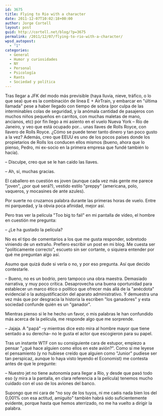 ```yaml
---
id: 3675
title: Flying to Rio with a character
date: 2011-12-07T10:02:18+00:00
author: Jorge Cortell
layout: post
guid: http://cortell.net/blog/?p=3675
permalink: /2011/12/07/flying-to-rio-with-a-character/
wpsd_autopost:
  - "1"
categories:
  - General
  - Humor y curiosidades
  - NY
  - Personal
  - Psicología
  - Rants
  - Sociedad y polí­tica
---
```

Tras llegar a JFK del modo más previsible (haya lluvia, nieve, tráfico, o lo que sea) que es la combinación de línea E + AirTrain, y embarcar en "última llamada" pese a haber llegado con tiempo de sobra (por culpa de las interminables colas de seguridad, y la anómala cantidad de pasajeros con muchos niños pequeños en carritos, con muchas maletas de mano, ancianos, etc) por fin llego a mi asiento en el vuelo Nueva York – Río de Janeiro, y veo que está ocupado por… unas llaves de Rolls Royce, con llavero de Rolls Royce. ¿Cómo se puede tener tanto dinero y tan poco gusto a la vez? Además, creo que EEUU es uno de los pocos países donde los propietarios de Rolls los conducen ellos mismos (bueno, ahora que lo pienso, Pedro, mi ex-socio en la primera empresa que fundé también lo hacía).

– Disculpe, creo que se le han caído las llaves.
  
– Ah, sí, muchas gracias.

El caballero en cuestión es joven (aunque cada vez más gente me parece "joven", ¿por qué será?), vestido estilo "preppy" (americana, polo, vaqueros, y mocasines de ante azules).

Por suerte no cruzamos palabra durante las primeras horas de vuelo. Entre mi parquedad, y la obvia poca afinidad, mejor así.

Pero tras ver la película "Too big to fail" en mi pantalla de vídeo, el hombre en cuestión me pregunta:

– ¿Le ha gustado la película?

No es el tipo de comentarios a los que me gusta responder, sobretodo viniendo de un extraño. Prefiero escribir un post en mi blog. Me cuesta ser "políticamente correcto", escueto sin ser cortante, o siquiera entender por qué me preguntan algo así.

Asumo que quizá dude si verla o no, y por eso pregunta. Así que decido contestarle.

– Bueno, no es un bodrio, pero tampoco una obra maestra. Demasiado narrativa, y muy poco crítica. Desaprovecha una buena oportunidad para establecer un marco ético o político que ofrecer más allá de la "anécdota" evidencial o la autojustificación del aparato administrativo. Y demuestra una vez más que por desgracia la historia la escriben "los ganadores" y esta sociedad confunde quién es un "ganador".

Mientras pienso si le he hecho un favor, o mis palabras le han confundido más acerca de la película, me responde algo que me sorprende.

– Jajaja. A "papá" –y mientras dice esto mira al hombre mayor que tiene sentado a su derecha– no le gusta el actor que escogieron para su papel.

Tras un instante WTF con su consiguiente cara de estupor, empiezo a pensar "¿qué hace alguien como ellos en este avión?". Como si me leyese el pensamiento (y no hubiese creído que alguien como "Junior" pudiese ser tan perspicaz, aunque lo haya visto leyendo el Economist) me contesta antes de que le pregunte:

– Nuestro jet no tiene autonomía para llegar a Río, y desde que pasó todo eso (y mira a la pantalla, en clara referencia a la película) tenemos mucho cuidado con el uso de los aviones del banco.

Supongo que mi cara de "no soy de los tuyos, ni me caéis nada bien los del 0,001% con esa actitud, amiguito" también habrá sido suficientemente evidente, porque hasta que hemos aterrizado, no me ha vuelto a dirigir la palabra.